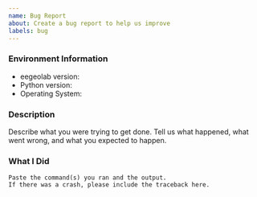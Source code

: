 ```yaml
---
name: Bug Report
about: Create a bug report to help us improve
labels: bug
---
```


<!-- Please search existing issues to avoid creating duplicates. -->

### Environment Information

-   eegeolab version:
-   Python version:
-   Operating System:

### Description

Describe what you were trying to get done.
Tell us what happened, what went wrong, and what you expected to happen.

### What I Did

```
Paste the command(s) you ran and the output.
If there was a crash, please include the traceback here.
```
